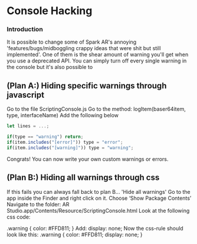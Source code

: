 # Console Hacking
### Introduction
It is possible to change some of Spark AR's annoying 'features/bugs/midboggling crappy ideas that were shit but still implemented'. One of them is the shear amount of warning you'll get when you use a deprecated API. You can simply turn off every single warning in the console but it's also possible to

## (Plan A:) Hiding specific warnings through javascript
Go to the file ScriptingConsole.js
Go to the method: logItem(baser64item, type, interfaceName)
Add the following below
```javascript
let lines = ...;
```
```javascript
if(type == "warning") return;
if(item.includes("[error]")) type = "error";
if(item.includes("[warning]")) type = "warning";
```
Congrats! You can now write your own custom warnings or errors.

## (Plan B:) Hiding all warnings through css
If this fails you can always fall back to plan B... 'Hide all warnings'
Go to the app inside the Finder and right click on it.
Choose ‘Show Package Contents’
Navigate to the folder: AR Studio.app/Contents/Resource/ScriptingConsole.html
Look at the following css code:

.warning {
	color: #FFD811;
}
Add: display: none;
Now the css-rule should look like this:
.warning {
	color: #FFD811;
	display: none;
}
